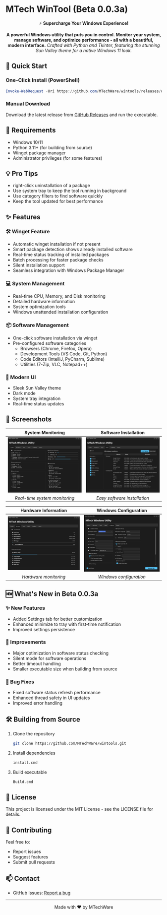 # MTech WinTool (Beta 0.0.3a)

<div align="center">

⚡ **Supercharge Your Windows Experience!**

**A powerful Windows utility that puts you in control. Monitor your system, manage software, and optimize performance - all with a beautiful, modern interface.**
*Crafted with Python and Tkinter, featuring the stunning Sun Valley theme for a native Windows 11 look.*

</div>

## 🚀 Quick Start

### One-Click Install (PowerShell)

```powershell
Invoke-WebRequest -Uri https://github.com/MTechWare/wintools/releases/download/v0.0.3a/MTechWinTool.exe -OutFile MTechWinTool.exe; Start-Process .\MTechWinTool.exe
```

### Manual Download

Download the latest release from [GitHub Releases](https://github.com/MTechWare/wintools/releases) and run the executable.

## 🔧 Requirements

- Windows 10/11
- Python 3.11+ (for building from source)
- Winget package manager
- Administrator privileges (for some features)

## 💡 Pro Tips
- right-click uninstallation of a package
- Use system tray to keep the tool running in background
- Use category filters to find software quickly
- Keep the tool updated for best performance

## ✨ Features

### 🛠️ Winget Feature
- Automatic winget installation if not present
- Smart package detection shows already installed software
- Real-time status tracking of installed packages
- Batch processing for faster package checks
- Silent installation support
- Seamless integration with Windows Package Manager

### 💻 System Management
- Real-time CPU, Memory, and Disk monitoring
- Detailed hardware information
- System optimization tools
- Windows unattended installation configuration

### 📦 Software Management
- One-click software installation via winget
- Pre-configured software categories
  - Browsers (Chrome, Firefox, Opera)
  - Development Tools (VS Code, Git, Python)
  - Code Editors (IntelliJ, PyCharm, Sublime)
  - Utilities (7-Zip, VLC, Notepad++)

### 🎨 Modern UI
- Sleek Sun Valley theme
- Dark mode
- System tray integration
- Real-time status updates

## 📸 Screenshots

<div align="center">

| System Monitoring | Software Installation |
|:---:|:---:|
| ![System](screenshots/wintool_System.png) | ![Install](screenshots/wintool_Install.png) |
| *Real-time system monitoring* | *Easy software installation* |

| Hardware Information | Windows Configuration |
|:---:|:---:|
| ![Hardware](screenshots/wintool_Hardware.png) | ![Config](screenshots/wintool_Unattend.png) |
| *Hardware monitoring* | *Windows configuration* |

</div>

## 🆕 What's New in Beta 0.0.3a

### ✨ New Features
- Added Settings tab for better customization
- Enhanced minimize to tray with first-time notification
- Improved settings persistence

### 🔧 Improvements
- Major optimization in software status checking
- Silent mode for software operations
- Better timeout handling
- Smaller executable size when building from source

### 🐛 Bug Fixes
- Fixed software status refresh performance
- Enhanced thread safety in UI updates
- Improved error handling

## 🛠️ Building from Source

1. Clone the repository
   ```bash
   git clone https://github.com/MTechWare/wintools.git
   ```

2. Install dependencies
   ```bash
   install.cmd
   ```

3. Build executable
   ```bash
   Build.cmd
   ```

## 📝 License

This project is licensed under the MIT License - see the LICENSE file for details.

## 🤝 Contributing

Feel free to:
- Report issues
- Suggest features
- Submit pull requests

## 📫 Contact

- GitHub Issues: [Report a bug](https://github.com/MTechWare/wintools/issues)

---

<div align="center">

Made with ❤️ by MTechWare

</div>
